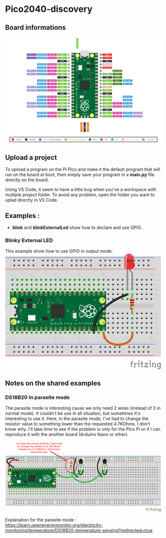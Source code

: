 # Pico2040-discovery

## Board informations 

![](_img/Pico-R3-Pinout.png)


## Upload a project 
To upload a program on the Pi Pico and make it the default program that will run on the board at boot, then simply save your program in a **main.py** file directly on the board.

Using VS Code, it seem to have a little bug when you've a workspace with multiple project folder. To avoid any problem, open the folder you want to uplad directly in VS Code.

## Examples : 
- **blink** and **blinkExternalLed** show how to declare and use GPIO.

### Blinky External LED
This example show how to use GPIO in output mode.
![](examples/02-BlinkyExternalLed/01_External_LED.png)

## Notes on the shared examples  

### DS18B20 in parasite mode
The parasite mode is interesting cause we only need 2 wires (instead of 3 in normal mode). It couldn't be use in all situation, but sometimes it's interesting to use it. Here, in the parasite mode, I've had to change the resistor value to something lower than the requested 4.7KOhms. I don't know why. I'll take time to see if the problem is only for the Pico Pi or if I can reproduce it with the another board (Arduino Nano or other).

![](examples/04-DS18B20_ParasiteMode/04_DS18B20_2x_parasite_mode.png)

Explanation for the parasite mode : https://learn.openenergymonitor.org/electricity-monitoring/temperature/DS18B20-temperature-sensing?redirected=true

